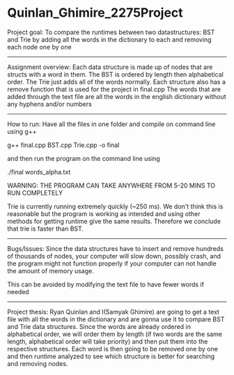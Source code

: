 # Quinlan_Ghimire_2275Project

Project goal:
To compare the runtimes between two datastructures: BST and Trie by adding all the words in the dictionary to each and removing each node one by one
____
Assignment overview:
Each data structure is made up of nodes that are structs with a word in them. 
The BST is ordered by length then alphabetical order.
The Trie just adds all of the words normally.
Each structure also has a remove function that is used for the project in final.cpp
The words that are added through the text file are all the words in the english dictionary without any hyphens and/or numbers
___
How to run:
Have all the files in one folder and compile on command line using g++

g++ final.cpp BST.cpp Trie.cpp -o final

and then run the program on the command line using

./final words_alpha.txt

WARNING: THE PROGRAM CAN TAKE ANYWHERE FROM 5-20 MINS TO RUN COMPLETELY

Trie is currently running extremely quickly (~250 ms). We don't think this is reasonable but the program is working as intended and using other methods for getting runtime give the same results. Therefore we conclude that trie is faster than BST.
___
Bugs/Issues:
Since the data structures have to insert and remove hundreds of thousands of nodes, your computer will slow down, possibly crash, and the program might not function properly if your computer can not handle the amount of memory usage.

This can be avoided by modifying the text file to have fewer words if needed 
___
Project thesis:
Ryan Quinlan and I(Samyak Ghimire) are going to get a text file with all the words in the dictionary and are gonna use it to compare BST and Trie data structures. Since the words are already ordered in alphabetical order, we will order them by length (if two words are the same length, alphabetical order will take priority) and then put them into the respective structures. Each word is then going to be removed one by one and then runtime analyzed to see which structure is better for searching and removing nodes. 
